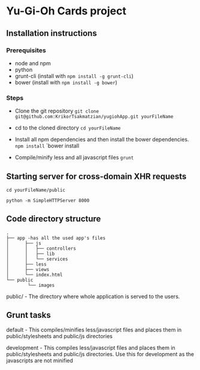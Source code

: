 # Yu-Gi-Oh Cards project

## Installation instructions

### Prerequisites
* node and npm
* python
* grunt-cli (install with `npm install -g grunt-cli`)
* bower (install with `npm install -g bower`)

### Steps
* Clone the git repository
    `git clone git@github.com:KrikorTsakmatzian/yugiohApp.git yourFileName`

* cd to the cloned directory
    `cd yourFileName`

* Install all npm dependencies and then install the bower dependencies.
    `npm install`
    `bower install

* Compile/minify less and all javascript files
`grunt`

## Starting server for cross-domain XHR requests

`cd yourFileName/public`

`python -m SimpleHTTPServer 8000`

## Code directory structure
    .
    ├── app -has all the used app's files
    │      ├── js
    │      │   ├── controllers
    │      │   ├── lib
    │      │   └── services
    │      ├── less
    │      ├── views
    │      └── index.html
    └── public
            └── images

public/ - The directory where whole application is served to the users.

## Grunt tasks

default - This compiles/minifies less/javascript files and places them in public/stylesheets and public/js directories

development - This compiles less/javascript files and places them in  public/stylesheets and public/js directories. Use this for development as the javascripts are not minified
